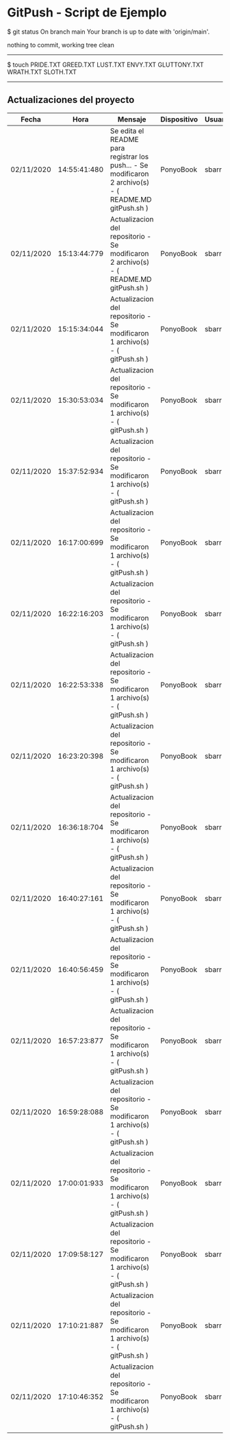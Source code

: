 # GitPush - Script de Ejemplo


$ git status
On branch main
Your branch is up to date with 'origin/main'.

nothing to commit, working tree clean



----- 


$ touch PRIDE.TXT GREED.TXT LUST.TXT ENVY.TXT GLUTTONY.TXT WRATH.TXT SLOTH.TXT



------


## Actualizaciones del proyecto


| Fecha | Hora | Mensaje | Dispositivo | Usuario |
|-------|------|---------|-------------|---------|
| 02/11/2020 | 14:55:41:480 | Se edita el README para registrar los push... - Se modificaron 2 archivo(s) - ( README.MD gitPush.sh ) | PonyoBook | sbarr |
| 02/11/2020 | 15:13:44:779 | Actualizacion del repositorio - Se modificaron 2 archivo(s) - ( README.MD gitPush.sh ) | PonyoBook | sbarr |
| 02/11/2020 | 15:15:34:044 | Actualizacion del repositorio - Se modificaron 1 archivo(s) - ( gitPush.sh ) | PonyoBook | sbarr |
| 02/11/2020 | 15:30:53:034 | Actualizacion del repositorio - Se modificaron 1 archivo(s) - ( gitPush.sh ) | PonyoBook | sbarr |
| 02/11/2020 | 15:37:52:934 | Actualizacion del repositorio - Se modificaron 1 archivo(s) - ( gitPush.sh ) | PonyoBook | sbarr |
| 02/11/2020 | 16:17:00:699 | Actualizacion del repositorio - Se modificaron 1 archivo(s) - ( gitPush.sh ) | PonyoBook | sbarr |
| 02/11/2020 | 16:22:16:203 | Actualizacion del repositorio - Se modificaron 1 archivo(s) - ( gitPush.sh ) | PonyoBook | sbarr |
| 02/11/2020 | 16:22:53:338 | Actualizacion del repositorio - Se modificaron 1 archivo(s) - ( gitPush.sh ) | PonyoBook | sbarr |
| 02/11/2020 | 16:23:20:398 | Actualizacion del repositorio - Se modificaron 1 archivo(s) - ( gitPush.sh ) | PonyoBook | sbarr |
| 02/11/2020 | 16:36:18:704 | Actualizacion del repositorio - Se modificaron 1 archivo(s) - ( gitPush.sh ) | PonyoBook | sbarr |
| 02/11/2020 | 16:40:27:161 | Actualizacion del repositorio - Se modificaron 1 archivo(s) - ( gitPush.sh ) | PonyoBook | sbarr |
| 02/11/2020 | 16:40:56:459 | Actualizacion del repositorio - Se modificaron 1 archivo(s) - ( gitPush.sh ) | PonyoBook | sbarr |
| 02/11/2020 | 16:57:23:877 | Actualizacion del repositorio - Se modificaron 1 archivo(s) - ( gitPush.sh ) | PonyoBook | sbarr |
| 02/11/2020 | 16:59:28:088 | Actualizacion del repositorio - Se modificaron 1 archivo(s) - ( gitPush.sh ) | PonyoBook | sbarr |
| 02/11/2020 | 17:00:01:933 | Actualizacion del repositorio - Se modificaron 1 archivo(s) - ( gitPush.sh ) | PonyoBook | sbarr |
| 02/11/2020 | 17:09:58:127 | Actualizacion del repositorio - Se modificaron 1 archivo(s) - ( gitPush.sh ) | PonyoBook | sbarr |
| 02/11/2020 | 17:10:21:887 | Actualizacion del repositorio - Se modificaron 1 archivo(s) - ( gitPush.sh ) | PonyoBook | sbarr |
| 02/11/2020 | 17:10:46:352 | Actualizacion del repositorio - Se modificaron 1 archivo(s) - ( gitPush.sh ) | PonyoBook | sbarr |
